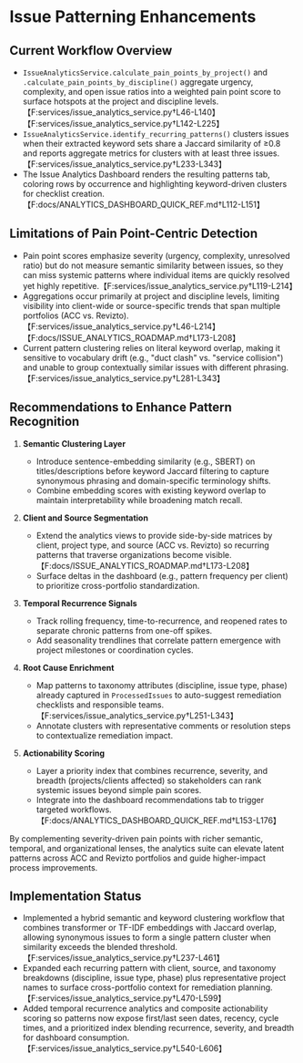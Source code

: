 # Issue Patterning Enhancements

## Current Workflow Overview
- `IssueAnalyticsService.calculate_pain_points_by_project()` and `.calculate_pain_points_by_discipline()` aggregate urgency, complexity, and open issue ratios into a weighted pain point score to surface hotspots at the project and discipline levels.【F:services/issue_analytics_service.py†L46-L140】【F:services/issue_analytics_service.py†L142-L225】
- `IssueAnalyticsService.identify_recurring_patterns()` clusters issues when their extracted keyword sets share a Jaccard similarity of ≥0.8 and reports aggregate metrics for clusters with at least three issues.【F:services/issue_analytics_service.py†L233-L343】
- The Issue Analytics Dashboard renders the resulting patterns tab, coloring rows by occurrence and highlighting keyword-driven clusters for checklist creation.【F:docs/ANALYTICS_DASHBOARD_QUICK_REF.md†L112-L151】

## Limitations of Pain Point-Centric Detection
- Pain point scores emphasize severity (urgency, complexity, unresolved ratio) but do not measure semantic similarity between issues, so they can miss systemic patterns where individual items are quickly resolved yet highly repetitive.【F:services/issue_analytics_service.py†L119-L214】
- Aggregations occur primarily at project and discipline levels, limiting visibility into client-wide or source-specific trends that span multiple portfolios (ACC vs. Revizto).【F:services/issue_analytics_service.py†L46-L214】【F:docs/ISSUE_ANALYTICS_ROADMAP.md†L173-L208】
- Current pattern clustering relies on literal keyword overlap, making it sensitive to vocabulary drift (e.g., "duct clash" vs. "service collision") and unable to group contextually similar issues with different phrasing.【F:services/issue_analytics_service.py†L281-L343】

## Recommendations to Enhance Pattern Recognition
1. **Semantic Clustering Layer**
   - Introduce sentence-embedding similarity (e.g., SBERT) on titles/descriptions before keyword Jaccard filtering to capture synonymous phrasing and domain-specific terminology shifts.
   - Combine embedding scores with existing keyword overlap to maintain interpretability while broadening match recall.

2. **Client and Source Segmentation**
   - Extend the analytics views to provide side-by-side matrices by client, project type, and source (ACC vs. Revizto) so recurring patterns that traverse organizations become visible.【F:docs/ISSUE_ANALYTICS_ROADMAP.md†L173-L208】
   - Surface deltas in the dashboard (e.g., pattern frequency per client) to prioritize cross-portfolio standardization.

3. **Temporal Recurrence Signals**
   - Track rolling frequency, time-to-recurrence, and reopened rates to separate chronic patterns from one-off spikes.
   - Add seasonality trendlines that correlate pattern emergence with project milestones or coordination cycles.

4. **Root Cause Enrichment**
   - Map patterns to taxonomy attributes (discipline, issue type, phase) already captured in `ProcessedIssues` to auto-suggest remediation checklists and responsible teams.【F:services/issue_analytics_service.py†L251-L343】
   - Annotate clusters with representative comments or resolution steps to contextualize remediation impact.

5. **Actionability Scoring**
   - Layer a priority index that combines recurrence, severity, and breadth (projects/clients affected) so stakeholders can rank systemic issues beyond simple pain scores.
   - Integrate into the dashboard recommendations tab to trigger targeted workflows.【F:docs/ANALYTICS_DASHBOARD_QUICK_REF.md†L153-L176】

By complementing severity-driven pain points with richer semantic, temporal, and organizational lenses, the analytics suite can elevate latent patterns across ACC and Revizto portfolios and guide higher-impact process improvements.

## Implementation Status

- Implemented a hybrid semantic and keyword clustering workflow that combines transformer or TF-IDF embeddings with Jaccard overlap, allowing synonymous issues to form a single pattern cluster when similarity exceeds the blended threshold.【F:services/issue_analytics_service.py†L237-L461】
- Expanded each recurring pattern with client, source, and taxonomy breakdowns (discipline, issue type, phase) plus representative project names to surface cross-portfolio context for remediation planning.【F:services/issue_analytics_service.py†L470-L599】
- Added temporal recurrence analytics and composite actionability scoring so patterns now expose first/last seen dates, recency, cycle times, and a prioritized index blending recurrence, severity, and breadth for dashboard consumption.【F:services/issue_analytics_service.py†L540-L606】
